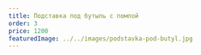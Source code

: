 ```yaml
---
title: Подставка под бутыль с помпой
order: 3
price: 1200
featuredImage: ../../images/podstavka-pod-butyl.jpg
---
```


